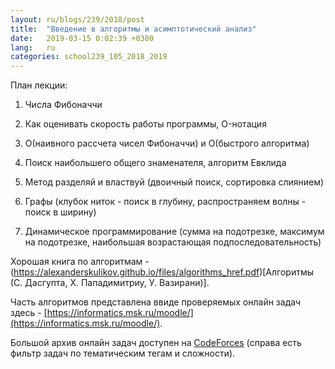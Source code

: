 ```yaml
---
layout: ru/blogs/239/2018/post
title:  "Введение в алгоритмы и асимптотический анализ"
date:   2019-03-15 0:02:39 +0300
lang:   ru
categories: school239_105_2018_2019
---
```


План лекции:

1) Числа Фибоначчи

2) Как оценивать скорость работы программы, O-нотация

3) O(наивного рассчета чисел Фибоначчи) и O(быстрого алгоритма)

4) Поиск наибольшего общего знаменателя, алгоритм Евклида

5) Метод разделяй и властвуй (двоичный поиск, сортировка слиянием)

6) Графы (клубок ниток - поиск в глубину, распространяем волны - поиск в ширину)

7) Динамическое программирование (сумма на подотрезке, максимум на подотрезке, наибольшая возрастающая подпоследовательность)

Хорошая книга по алгоритмам - (https://alexanderskulikov.github.io/files/algorithms_href.pdf)[Алгоритмы (С. Дасгупта, Х. Пападимитриу, У. Вазирани)].

Часть алгоритмов представлена ввиде проверяемых онлайн задач здесь - [https://informatics.msk.ru/moodle/](https://informatics.msk.ru/moodle/).

Большой архив онлайн задач доступен на [CodeForces](http://codeforces.com/problemset) (справа есть фильтр задач по тематическим тегам и сложности).
